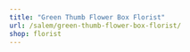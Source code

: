 ```yaml
---
title: "Green Thumb Flower Box Florist"
url: /salem/green-thumb-flower-box-florist/
shop: florist
---
```

